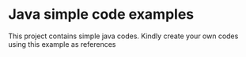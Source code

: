 # Java simple code examples

This project contains simple java codes.
Kindly create your own codes using this example as references
